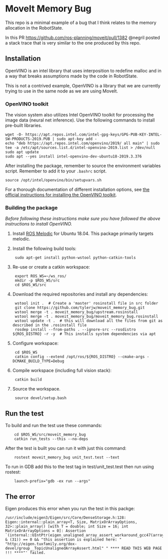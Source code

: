 # MoveIt Memory Bug

This repo is a minimal example of a bug that I think relates to the memory allocation in the RobotState.

In this PR https://github.com/ros-planning/moveit/pull/1382 @negril posted a stack trace that is very similar to the one produced by this repo.

## Installation

OpenVINO is an intel library that uses interposition to redefine malloc and in a way that breaks assumptions made by the code in RobotState.

This is not a contrived example, OpenVINO is a library that we are currently trying to use in the same node as we are using MoveIt.

### OpenVINO toolkit

The vision system also utilizes Intel OpenVINO toolkit for processing the image data (neural net inference). Use the
following commands to install pre-built libraries.
```
wget -O- https://apt.repos.intel.com/intel-gpg-keys/GPG-PUB-KEY-INTEL-SW-PRODUCTS-2019.PUB | sudo apt-key add -
echo "deb https://apt.repos.intel.com/openvino/2019/ all main" | sudo tee -a /etc/apt/sources.list.d/intel-openvino-2019.list > /dev/null
sudo apt update
sudo apt --yes install intel-openvino-dev-ubuntu18-2019.3.376
```
After installing the package, remember to source the environment variables script. Remember to add it to your `.bashrc` script.
```
source /opt/intel/openvino/bin/setupvars.sh
```

For a thorough documentation of different installation options, see
[the official instructions for installing the OpenVINO toolkit](https://docs.openvinotoolkit.org/latest/_docs_install_guides_installing_openvino_linux.html).

### Building the package

*Before following these instructions make sure you have followed the above instructions to install OpenVINO.*

1. Install [ROS Melodic](http://wiki.ros.org/melodic/Installation/Ubuntu) for Ubuntu 18.04. This package primarily
 targets melodic.

1. Install the following build tools:

        sudo apt-get install python-wstool python-catkin-tools

1. Re-use or create a catkin workspace:

        export ROS_WS=~/ws_ros/
        mkdir -p $ROS_WS/src
        cd $ROS_WS/src

1. Download the required repositories and install any dependencies:

        wstool init .  # Create a 'master' rosinstall file in src folder
        git clone https://github.com/tylerjw/moveit_memory_bug.git
        wstool merge -t . moveit_memory_bug/upstream.rosinstall
        wstool merge -t . moveit_memory_bug/moveit_memory_bug.rosinstall
        wstool update -t .  # this will download all the files from git as described in the .rosinstall file
        rosdep install --from-paths . --ignore-src --rosdistro ${ROS_DISTRO} -r -y  # This installs system dependencies via apt

1. Configure workspace:

        cd $ROS_WS
        catkin config --extend /opt/ros/${ROS_DISTRO} --cmake-args -DCMAKE_BUILD_TYPE=Debug

1. Compile workspace (including full vision stack):

        catkin build

1. Source the workspace.

        source devel/setup.bash

## Run the test

To build and run the test use these commands:

        cd $ROS_WS/src/moveit_memory_bug
        catkin run_tests --this --no-deps

After the test is built you can run it with just this command:

        rostest moveit_memory_bug unit_test.test --text

To run in GDB add this to the test tag in test/unit_test.test then run using rostest:

        launch-prefix="gdb -ex run --args"

## The error

Eigen produces this error when you run the test in this packge:

```
/usr/include/eigen3/Eigen/src/Core/DenseStorage.h:128: Eigen::internal::plain_array<T, Size, MatrixOrArrayOptions, 32>::plain_array() [with T = double; int Size = 16; int MatrixOrArrayOptions = 0]: Assertion `(internal::UIntPtr(eigen_unaligned_array_assert_workaround_gcc47(array)) & (31)) == 0 && "this assertion is explained here: " "http://eigen.tuxfamily.org/dox-devel/group__TopicUnalignedArrayAssert.html" " **** READ THIS WEB PAGE !!! ****"' failed.
```
